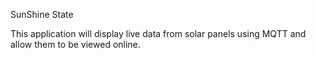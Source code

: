 SunShine State

This application will display live data from solar panels using MQTT and allow them to be viewed online.